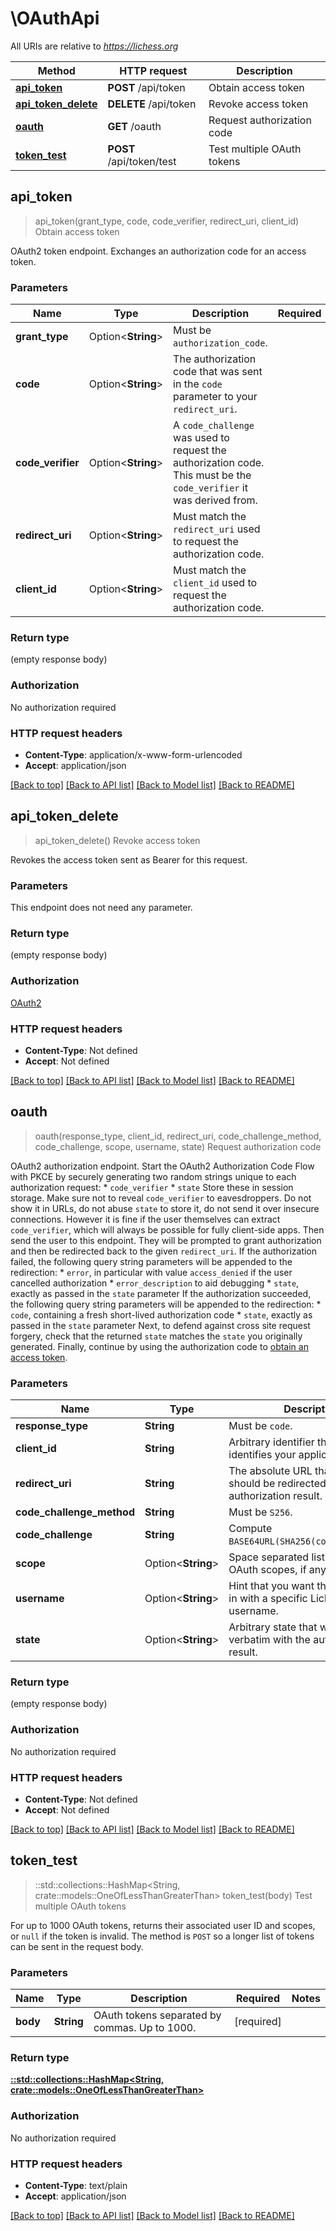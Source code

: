 # \OAuthApi

All URIs are relative to *https://lichess.org*

Method | HTTP request | Description
------------- | ------------- | -------------
[**api_token**](OAuthApi.md#api_token) | **POST** /api/token | Obtain access token
[**api_token_delete**](OAuthApi.md#api_token_delete) | **DELETE** /api/token | Revoke access token
[**oauth**](OAuthApi.md#oauth) | **GET** /oauth | Request authorization code
[**token_test**](OAuthApi.md#token_test) | **POST** /api/token/test | Test multiple OAuth tokens



## api_token

> api_token(grant_type, code, code_verifier, redirect_uri, client_id)
Obtain access token

OAuth2 token endpoint. Exchanges an authorization code for an access token. 

### Parameters


Name | Type | Description  | Required | Notes
------------- | ------------- | ------------- | ------------- | -------------
**grant_type** | Option<**String**> | Must be `authorization_code`. |  |
**code** | Option<**String**> | The authorization code that was sent in the `code` parameter to your `redirect_uri`. |  |
**code_verifier** | Option<**String**> | A `code_challenge` was used to request the authorization code. This must be the `code_verifier` it was derived from. |  |
**redirect_uri** | Option<**String**> | Must match the `redirect_uri` used to request the authorization code. |  |
**client_id** | Option<**String**> | Must match the `client_id` used to request the authorization code. |  |

### Return type

 (empty response body)

### Authorization

No authorization required

### HTTP request headers

- **Content-Type**: application/x-www-form-urlencoded
- **Accept**: application/json

[[Back to top]](#) [[Back to API list]](../README.md#documentation-for-api-endpoints) [[Back to Model list]](../README.md#documentation-for-models) [[Back to README]](../README.md)


## api_token_delete

> api_token_delete()
Revoke access token

Revokes the access token sent as Bearer for this request.

### Parameters

This endpoint does not need any parameter.

### Return type

 (empty response body)

### Authorization

[OAuth2](../README.md#OAuth2)

### HTTP request headers

- **Content-Type**: Not defined
- **Accept**: Not defined

[[Back to top]](#) [[Back to API list]](../README.md#documentation-for-api-endpoints) [[Back to Model list]](../README.md#documentation-for-models) [[Back to README]](../README.md)


## oauth

> oauth(response_type, client_id, redirect_uri, code_challenge_method, code_challenge, scope, username, state)
Request authorization code

OAuth2 authorization endpoint.  Start the OAuth2 Authorization Code Flow with PKCE by securely generating two random strings unique to each authorization request: * `code_verifier` * `state`  Store these in session storage. Make sure not to reveal `code_verifier` to eavesdroppers. Do not show it in URLs, do not abuse `state` to store it, do not send it over insecure connections. However it is fine if the user themselves can extract `code_verifier`, which will always be possible for fully client-side apps.  Then send the user to this endpoint. They will be prompted to grant authorization and then be redirected back to the given `redirect_uri`.  If the authorization failed, the following query string parameters will be appended to the redirection: * `error`, in particular with value `access_denied` if the user    cancelled authorization * `error_description` to aid debugging * `state`, exactly as passed in the `state` parameter  If the authorization succeeded, the following query string parameters will be appended to the redirection: * `code`, containing a fresh short-lived authorization code * `state`, exactly as passed in the `state` parameter  Next, to defend against cross site request forgery, check that the returned `state` matches the `state` you originally generated.  Finally, continue by using the authorization code to [obtain an access token](#operation/apiToken). 

### Parameters


Name | Type | Description  | Required | Notes
------------- | ------------- | ------------- | ------------- | -------------
**response_type** | **String** | Must be `code`. | [required] |
**client_id** | **String** | Arbitrary identifier that uniquely identifies your application. | [required] |
**redirect_uri** | **String** | The absolute URL that the user should be redirected to with the authorization result. | [required] |
**code_challenge_method** | **String** | Must be `S256`. | [required] |
**code_challenge** | **String** | Compute `BASE64URL(SHA256(code_verifier))`. | [required] |
**scope** | Option<**String**> | Space separated list of requested OAuth scopes, if any. |  |
**username** | Option<**String**> | Hint that you want the user to log in with a specific Lichess username. |  |
**state** | Option<**String**> | Arbitrary state that will be returned verbatim with the authorization result. |  |

### Return type

 (empty response body)

### Authorization

No authorization required

### HTTP request headers

- **Content-Type**: Not defined
- **Accept**: Not defined

[[Back to top]](#) [[Back to API list]](../README.md#documentation-for-api-endpoints) [[Back to Model list]](../README.md#documentation-for-models) [[Back to README]](../README.md)


## token_test

> ::std::collections::HashMap<String, crate::models::OneOfLessThanGreaterThan> token_test(body)
Test multiple OAuth tokens

For up to 1000 OAuth tokens, returns their associated user ID and scopes, or `null` if the token is invalid.  The method is `POST` so a longer list of tokens can be sent in the request body. 

### Parameters


Name | Type | Description  | Required | Notes
------------- | ------------- | ------------- | ------------- | -------------
**body** | **String** | OAuth tokens separated by commas. Up to 1000. | [required] |

### Return type

[**::std::collections::HashMap<String, crate::models::OneOfLessThanGreaterThan>**](oneOf<>.md)

### Authorization

No authorization required

### HTTP request headers

- **Content-Type**: text/plain
- **Accept**: application/json

[[Back to top]](#) [[Back to API list]](../README.md#documentation-for-api-endpoints) [[Back to Model list]](../README.md#documentation-for-models) [[Back to README]](../README.md)

